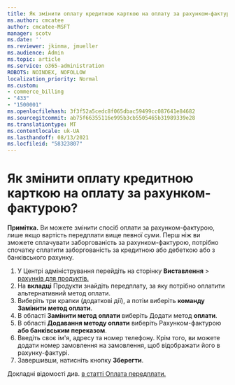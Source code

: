 ```yaml
---
title: Як змінити оплату кредитною карткою на оплату за рахунком-фактурою?
ms.author: cmcatee
author: cmcatee-MSFT
manager: scotv
ms.date: ''
ms.reviewer: jkinma, jmueller
ms.audience: Admin
ms.topic: article
ms.service: o365-administration
ROBOTS: NOINDEX, NOFOLLOW
localization_priority: Normal
ms.custom:
- commerce_billing
- "433"
- "1500001"
ms.openlocfilehash: 3f3f52a5cedc8f065dbac59499cc087641e84682
ms.sourcegitcommit: ab75f66355116e995b3cb5505465b31989339e28
ms.translationtype: MT
ms.contentlocale: uk-UA
ms.lasthandoff: 08/13/2021
ms.locfileid: "58323807"
---
```

# <a name="how-do-i-change-from-credit-card-payments-to-invoice"></a>Як змінити оплату кредитною карткою на оплату за рахунком-фактурою?

**Примітка.** Ви можете змінити спосіб оплати за рахунком-фактурою, лише якщо вартість передплати вище певної суми. Перш ніж ви зможете сплачувати заборгованість за рахунком-фактурою, потрібно спочатку сплатити заборгованість за кредитною або дебеткою або з банківського рахунку.

1. У Центрі адміністрування перейдіть на сторінку **Виставлення**  >  [рахунків для продуктів.](https://go.microsoft.com/fwlink/p/?linkid=842054)
2. На **вкладці** Продукти знайдіть передплату, за яку потрібно оплатити альтернативний метод оплати.
3. Виберіть три крапки (додаткові дії), а потім виберіть **команду Замінити метод оплати**.
4. В області **Замінити метод оплати** виберіть Додати метод **оплати**.
5. В області **Додавання методу оплати** виберіть Рахунком-фактурою **або банківським переказом**.
6. Введіть своє ім'я, адресу та номер телефону. Крім того, ви можете додати номер замовлення на замовлення, щоб відображати його в рахунку-фактурі.
7. Завершивши, натисніть кнопку **Зберегти**.

Докладні відомості див. [в статті Оплата передплати.](https://docs.microsoft.com/microsoft-365/commerce/billing-and-payments/pay-for-your-subscription)